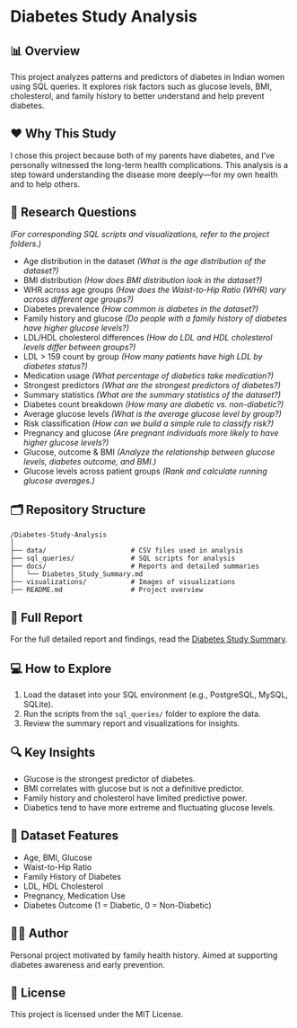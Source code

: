 # Diabetes Study Analysis

## 📊 Overview
This project analyzes patterns and predictors of diabetes in Indian women using SQL queries. It explores risk factors such as glucose levels, BMI, cholesterol, and family history to better understand and help prevent diabetes.

## ❤️ Why This Study
I chose this project because both of my parents have diabetes, and I’ve personally witnessed the long-term health complications. This analysis is a step toward understanding the disease more deeply—for my own health and to help others.

## 🧠 Research Questions
*(For corresponding SQL scripts and visualizations, refer to the project folders.)*

- Age distribution in the dataset *(What is the age distribution of the dataset?)*
- BMI distribution *(How does BMI distribution look in the dataset?)*
- WHR across age groups *(How does the Waist-to-Hip Ratio (WHR) vary across different age groups?)*
- Diabetes prevalence *(How common is diabetes in the dataset?)*  
- Family history and glucose *(Do people with a family history of diabetes have higher glucose levels?)*
- LDL/HDL cholesterol differences *(How do LDL and HDL cholesterol levels differ between groups?)*
- LDL > 159 count by group *(How many patients have high LDL by diabetes status?)*
- Medication usage *(What percentage of diabetics take medication?)*
- Strongest predictors *(What are the strongest predictors of diabetes?)*
- Summary statistics *(What are the summary statistics of the dataset?)*
- Diabetes count breakdown *(How many are diabetic vs. non-diabetic?)*
- Average glucose levels *(What is the average glucose level by group?)*
- Risk classification *(How can we build a simple rule to classify risk?)*
- Pregnancy and glucose *(Are pregnant individuals more likely to have higher glucose levels?)*
- Glucose, outcome & BMI *(Analyze the relationship between glucose levels, diabetes outcome, and BMI.)*
- Glucose levels across patient groups *(Rank and calculate running glucose averages.)*

## 🗂️ Repository Structure
```
/Diabetes-Study-Analysis
│
├── data/                     # CSV files used in analysis
├── sql_queries/              # SQL scripts for analysis
├── docs/                     # Reports and detailed summaries
│   └── Diabetes_Study_Summary.md
├── visualizations/           # Images of visualizations
├── README.md                 # Project overview
```

## 📎 Full Report
For the full detailed report and findings, read the [Diabetes Study Summary](docs/Diabetes_Study_Summary.md).

## 💻 How to Explore
1. Load the dataset into your SQL environment (e.g., PostgreSQL, MySQL, SQLite).
2. Run the scripts from the `sql_queries/` folder to explore the data.
3. Review the summary report and visualizations for insights.

## 🔍 Key Insights
- Glucose is the strongest predictor of diabetes.
- BMI correlates with glucose but is not a definitive predictor.
- Family history and cholesterol have limited predictive power.
- Diabetics tend to have more extreme and fluctuating glucose levels.

## 📁 Dataset Features
- Age, BMI, Glucose
- Waist-to-Hip Ratio
- Family History of Diabetes
- LDL, HDL Cholesterol
- Pregnancy, Medication Use
- Diabetes Outcome (1 = Diabetic, 0 = Non-Diabetic)

## 👩‍💻 Author
Personal project motivated by family health history. Aimed at supporting diabetes awareness and early prevention.

## 📜 License
This project is licensed under the MIT License.
